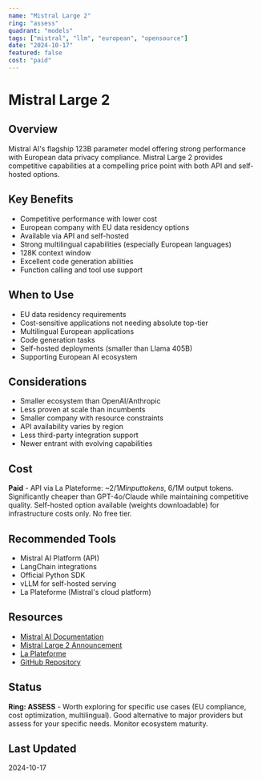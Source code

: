 ```yaml
---
name: "Mistral Large 2"
ring: "assess"
quadrant: "models"
tags: ["mistral", "llm", "european", "opensource"]
date: "2024-10-17"
featured: false
cost: "paid"
---
```


# Mistral Large 2

## Overview
Mistral AI's flagship 123B parameter model offering strong performance with European data privacy compliance. Mistral Large 2 provides competitive capabilities at a compelling price point with both API and self-hosted options.

## Key Benefits
- Competitive performance with lower cost
- European company with EU data residency options
- Available via API and self-hosted
- Strong multilingual capabilities (especially European languages)
- 128K context window
- Excellent code generation abilities
- Function calling and tool use support

## When to Use
- EU data residency requirements
- Cost-sensitive applications not needing absolute top-tier
- Multilingual European applications
- Code generation tasks
- Self-hosted deployments (smaller than Llama 405B)
- Supporting European AI ecosystem

## Considerations
- Smaller ecosystem than OpenAI/Anthropic
- Less proven at scale than incumbents
- Smaller company with resource constraints
- API availability varies by region
- Less third-party integration support
- Newer entrant with evolving capabilities

## Cost
**Paid** - API via La Plateforme: ~$2/1M input tokens, ~$6/1M output tokens. Significantly cheaper than GPT-4o/Claude while maintaining competitive quality. Self-hosted option available (weights downloadable) for infrastructure costs only. No free tier.

## Recommended Tools
- Mistral AI Platform (API)
- LangChain integrations
- Official Python SDK
- vLLM for self-hosted serving
- La Plateforme (Mistral's cloud platform)

## Resources
- [Mistral AI Documentation](https://docs.mistral.ai/)
- [Mistral Large 2 Announcement](https://mistral.ai/news/mistral-large-2/)
- [La Plateforme](https://console.mistral.ai/)
- [GitHub Repository](https://github.com/mistralai)

## Status
**Ring: ASSESS** - Worth exploring for specific use cases (EU compliance, cost optimization, multilingual). Good alternative to major providers but assess for your specific needs. Monitor ecosystem maturity.

## Last Updated
2024-10-17
